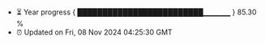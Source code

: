 - ⏳ Year progress { █████████████████████████▁▁▁▁▁ } 85.30 %
- ⏰ Updated on Fri, 08 Nov 2024 04:25:30 GMT

